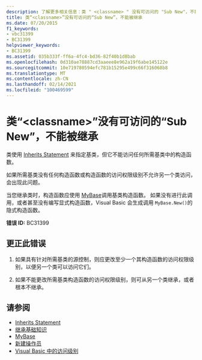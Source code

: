```yaml
---
description: 了解更多相关信息：类 " <classname> " 没有可访问的 "Sub New"，不能被继承
title: 类“<classname>”没有可访问的“Sub New”，不能被继承
ms.date: 07/20/2015
f1_keywords:
- vbc31399
- BC31399
helpviewer_keywords:
- BC31399
ms.assetid: 035b333f-ff6a-4fc4-bd36-82f40b1d8bab
ms.openlocfilehash: 0d310ae78887cd3aaeee8e962a19f6abe145122e
ms.sourcegitcommit: 10e719780594efc781b15295e499c66f316068b8
ms.translationtype: MT
ms.contentlocale: zh-CN
ms.lasthandoff: 02/14/2021
ms.locfileid: "100469599"
---
```

# <a name="class-classname-has-no-accessible-sub-new-and-cannot-be-inherited"></a>类“\<classname>”没有可访问的“Sub New”，不能被继承

类使用 [Inherits Statement](../language-reference/statements/inherits-statement.md) 来指定基类，但它不能访问任何所需基类中的构造函数。  
  
 如果所需基类没有任何构造函数或构造函数的访问权限级别不允许另一个类访问，会出现此问题。  
  
 当您继承类时，构造函数应使用 [MyBase](../programming-guide/program-structure/me-my-mybase-and-myclass.md#mybase)调用基类构造函数。 如果没有进行此调用，或者甚至没有编写显式构造函数，Visual Basic 会生成调用 `MyBase.New()`的隐式构造函数。  
  
 **错误 ID:** BC31399  
  
## <a name="to-correct-this-error"></a>更正此错误  
  
1. 如果具有针对所需基类的源控制，则应更改至少一个其构造函数的访问权限级别，以便另一个类可以访问它们。  
  
2. 如果不能更改所需基类构造函数的访问权限级别，则可从另一个类继承，或者根本不继承。  
  
## <a name="see-also"></a>请参阅

- [Inherits Statement](../language-reference/statements/inherits-statement.md)
- [继承基础知识](../programming-guide/language-features/objects-and-classes/inheritance-basics.md)
- [MyBase](../programming-guide/program-structure/me-my-mybase-and-myclass.md#mybase)
- [新建操作员](../language-reference/operators/new-operator.md)
- [Visual Basic 中的访问级别](../programming-guide/language-features/declared-elements/access-levels.md)
